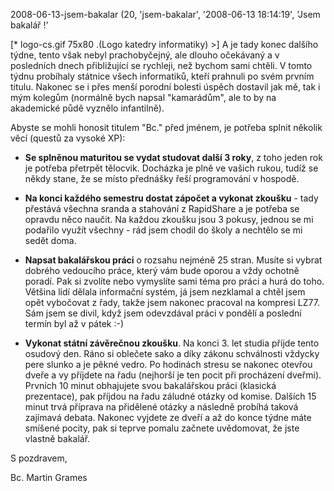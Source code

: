 2008-06-13-jsem-bakalar
(20, 'jsem-bakalar', '2008-06-13 18:14:19', 'Jsem bakalář !'

[* logo-cs.gif 75x80 .(Logo katedry informatiky) >]
A je tady konec dalšího týdne, tento však nebyl prachobyčejný, ale dlouho očekávaný
a v posledních dnech přibližující se rychleji, než bychom sami chtěli. V tomto
týdnu probíhaly státnice všech informatiků, kteří prahnuli po svém prvním titulu.
Nakonec se i přes menší porodní bolesti úspěch dostavil jak mě, tak i mým kolegům
(normálně bych napsal "kamarádům", ale to by na akademické půdě vyznělo infantilně).

Abyste se mohli honosit titulem "Bc." před jménem, je potřeba splnit několik věcí
(questů za vysoké XP):

- **Se splněnou maturitou se vydat studovat další 3 roky**, z toho jeden rok je potřeba přetrpět tělocvik. Docházka je plně ve vašich rukou, tudíž se někdy stane, že se místo přednášky řeší programování v hospodě.

- **Na konci každého semestru dostat zápočet a vykonat zkoušku** - tady přestává všechna sranda a stahování z RapidShare a je potřeba se opravdu něco naučit. Na každou zkoušku jsou 3 pokusy, jednou se mi podařilo využít všechny - rád jsem chodil do školy a nechtělo se mi sedět doma.

- **Napsat bakalářskou práci** o rozsahu nejméně 25 stran. Musíte si vybrat dobrého vedoucího práce, který vám bude oporou a vždy ochotně poradí. Pak si zvolíte nebo vymyslíte sami téma pro práci a hurá do toho. Většina lidí dělala informační systém, já jsem nezklamal a chtěl jsem opět vybočovat z řady, takže jsem nakonec pracoval na kompresi LZ77. Sám jsem se divil, když jsem odevzdával práci v pondělí a poslední termín byl až v pátek :-)

- **Vykonat státní závěrečnou zkoušku**. Na konci 3. let studia příjde tento osudový den. Ráno si oblečete sako a díky zákonu schválnosti vždycky pere slunko a je pěkné vedro. Po hodinách stresu se nakonec otevřou dveře a vy příjdete na řadu (nejhorší je ten pocit při procházení dveřmi). Prvních 10 minut obhajujete svou bakalářskou práci (klasická prezentace), pak příjdou na řadu záludné otázky od komise. Dalších 15 minut trvá příprava na přidělené otázky a následně probíhá taková zajímavá debata. Nakonec vyjdete ze dveří a až do konce týdne máte smíšené pocity, pak si teprve pomalu začnete uvědomovat, že jste vlastně bakalář.


S pozdravem,

Bc. Martin Grames
